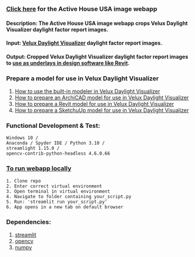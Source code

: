 ### [Click here](https://jpstaub-imageprocess-streamlit-imageprocess-streamlit-m0xso8.streamlit.app/) for the Active House USA image webapp

#### Description: The Active House USA image webapp crops Velux Daylight Visualizer daylight factor report images.

#### Input: [Velux Daylight Visualizer](https://www.velux.com/what-we-do/digital-tools/daylight-visualizer) daylight factor report images.

#### Output: Cropped Velux Daylight Visualizer daylight factor report images to [use as underlays in design software like Revit](https://www.youtube.com/watch?v=J5ilicWeNCs).

### Prepare a model for use in Velux Daylight Visualizer
1. [How to use the built-in modeler in Velux Daylight Visualizer](https://www.youtube.com/watch?v=A5uMw3-Csow&list=PLkcNb1pNGUW5GCfDUrBKuLWlNFjYQg-M5&index=1)
2. [How to prepare an ArchiCAD model for use in Velux Daylight Visualizer](https://www.youtube.com/watch?v=Tk4dOsqmcW0&list=PLkcNb1pNGUW5GCfDUrBKuLWlNFjYQg-M5&index=2)
3. [How to prepare a Revit model for use in Velux Daylight Visualizer](https://www.youtube.com/watch?v=tFcZK5KDHQ4&list=PLkcNb1pNGUW5GCfDUrBKuLWlNFjYQg-M5&index=3)
4. [How to prepare a SketchuUp model for use in Velux Daylight Visualizer](https://www.youtube.com/watch?v=4ygLQ-jCaO8&list=PLkcNb1pNGUW5GCfDUrBKuLWlNFjYQg-M5&index=4)



### Functional Development & Test:
    Windows 10 /
    Anaconda / Spyder IDE / Python 3.10 /
    streamlight 1.15.0 /
    opencv-contrib-python-headless 4.6.0.66

### [To run webapp locally](https://docs.streamlit.io/knowledge-base/using-streamlit/how-do-i-run-my-streamlit-script)
    1. Clone repo
	2. Enter correct virtual environment
	3. Open terminal in virtual environment
	4. Navigate to folder containing your_script.py
	5. Run: 'streamlit run your_script.py'
	6. App opens in a new tab on default browser
	
### Dependencies:
1. [streamlit](https://pypi.org/project/xgbxml/)
2. [opencv](https://test.pypi.org/project/topologicpy/)
3. [numpy](https://pypi.org/project/numpy/)
